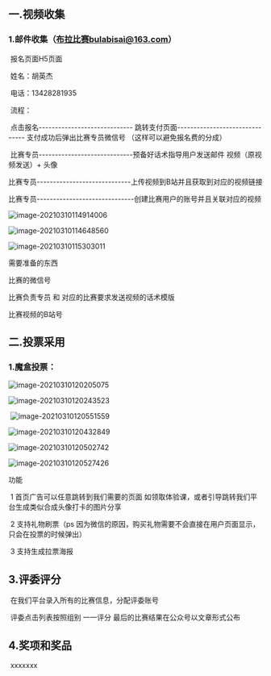 ## 一.视频收集

### 1.邮件收集（布拉比赛bulabisai@163.com）

​    报名页面H5页面 

​    姓名：胡英杰

​    电话：13428281935

​    流程：

​    点击报名----------------------------- 跳转支付页面------------------------------- 支付成功后弹出比赛专员微信号 （这样可以避免报名费的分成）

​    比赛专员-----------------------------预备好话术指导用户发送邮件  视频（原视频发送）+  头像

​    比赛专员-----------------------------上传视频到B站并且获取到对应的视频链接

​    比赛专员------------------------------创建比赛用户的账号并且关联对应的视频

 

![image-20210310114914006](https://bulaoss.oss-cn-qingdao.aliyuncs.com/prod/PicGo/image-20210310114914006.png)

   ![image-20210310114648560](https://bulaoss.oss-cn-qingdao.aliyuncs.com/prod/PicGo/image-20210310114648560.png)



![image-20210310115303011](https://bulaoss.oss-cn-qingdao.aliyuncs.com/prod/PicGo/image-20210310115303011.png)    



 需要准备的东西

  比赛的微信号

  比赛负责专员 和 对应的比赛要求发送视频的话术模版

  比赛视频的B站号



  

 





## 二.投票采用

### 1.魔盒投票：

![image-20210310120205075](https://bulaoss.oss-cn-qingdao.aliyuncs.com/prod/PicGo/image-20210310120205075.png)

![image-20210310120243523](https://bulaoss.oss-cn-qingdao.aliyuncs.com/prod/PicGo/image-20210310120243523.png)

​                                                                ![image-20210310120551559](https://bulaoss.oss-cn-qingdao.aliyuncs.com/prod/PicGo/image-20210310120551559.png)



![image-20210310120432849](https://bulaoss.oss-cn-qingdao.aliyuncs.com/prod/PicGo/image-20210310120432849.png)



![image-20210310120502742](https://bulaoss.oss-cn-qingdao.aliyuncs.com/prod/PicGo/image-20210310120502742.png)

![image-20210310120527426](https://bulaoss.oss-cn-qingdao.aliyuncs.com/prod/PicGo/image-20210310120527426.png)

功能

​        1 首页广告可以任意跳转到我们需要的页面 如领取体验课，或者引导跳转我们平台生成类似合成头像打卡的图片分享

​        2 支持礼物刷票（ps 因为微信的原因，购买礼物需要不会直接在用户页面显示，只会在投票的时候弹出）

​        3 支持生成拉票海报





## 3.评委评分

​      在我们平台录入所有的比赛信息，分配评委账号

​      评委点击列表按照组别 一一评分 最后的比赛结果在公众号以文章形式公布





## 4.奖项和奖品

​     xxxxxxx















